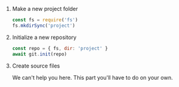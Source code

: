 1. Make a new project folder

   ```js
   const fs = require('fs')
   fs.mkdirSync('project')
   ```

1. Initialize a new repository

   ```js
   const repo = { fs, dir: 'project' }
   await git.init(repo)
   ```

1. Create source files

   We can't help you here.
   This part you'll have to do on your own.

